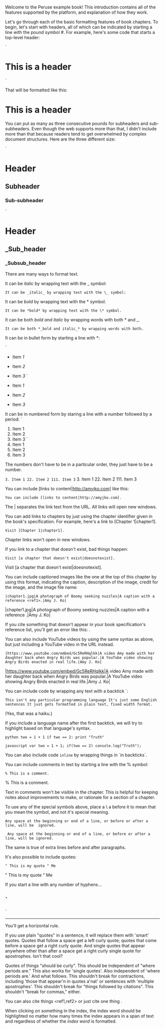 Welcome to the Peruse example book! This introduction contains all of the features supported by the platform, and explanation of how they work.

Let's go through each of the basic formatting features of book chapters. To begin, let's start with headers, all of which can be indicated by starting a line with the pound symbol #. For example, here's some code that starts a top-level header:

`
# This is a header
`

That will be formatted like this:

# This is a header

You can put as many as three consecutive pounds for subheaders and sub-subheaders. Even though the web supports more than that, I didn't include more than that because readers tend to get overwhelmed by complex document structures. Here are the three different size:

`
# Header
## Subheader
### Sub-subheader
`

# Header
## _Sub_header
### _Subsub_header

There are many ways to format text.

It can be _italic_ by wrapping text with the \_ symbol:

`
It can be _italic_ by wrapping text with the \_ symbol:
`

It can be *bold* by wrapping text with the \* symbol.

`
It can be *bold* by wrapping text with the \* symbol.
`

It can be both *_bold and italic_* by wrapping words with both \* and \_.

`
It can be both *_bold and italic_* by wrapping words with both.
`

It can be in bullet form by starting a line with \*:

`
* Item _1_
* Item _2_
* Item _3_
`

* Item _1_
* Item _2_
* Item _3_

It can be in numbered form by staring a line with a number followed by a period:
`
1. Item 1
2. Item 2
3. Item 3
`
1. Item 1
2. Item 2
3. Item 3

The numbers don't have to be in a particular order, they just have to be a number.

`
3. Item 1
22. Item 2
111. Item 3
`
3. Item 1
22. Item 2
111. Item 3

You can include [links to content|http://amyjko.com] like this:

`
You can include [links to content|http://amyjko.com].
`

The \| separates the link text from the URL. All links will open new windows.

You can add links to chapters by just using the chapter identifier given in the book's specification. For example, here's a link to [Chapter 1|chapter1].

`
Visit [Chapter 1|chapter1].
`

Chapter links won't open in new windows.

If you link to a chapter that doesn't exist, bad things happen:

`
Visit [a chapter that doesn't exist|doesnotexist].
`

Visit [a chapter that doesn't exist|doesnotexist].

You can include captioned images like the one at the top of this chapter by using this format, indicating the caption, description of the image, credit for the image, and the image file name:

`
|chapter1.jpg|A photograph of Boomy seeking nuzzles|A caption with a reference <ref1>.|Amy J. Ko|
`

|chapter1.jpg|A photograph of Boomy seeking nuzzles|A caption with a reference <ref1>.|Amy J. Ko|

If you cite something that doesn't appear in your book specification's reference list, you'll get an error like this: <thisisanunknowncitation>.

You can also include YouTube videos by using the same syntax as above, but just including a YouTube video in the URL instead.

`
|https://www.youtube.com/embed/Gc5ReRHqlkk|A video Amy made with her daughter back when Angry Birds was popular.|A YouTube video showing Angry Birds enacted in real life.|Amy J. Ko|
`

|https://www.youtube.com/embed/Gc5ReRHqlkk|A video Amy made with her daughter back when Angry Birds was popular.|A YouTube video showing Angry Birds enacted in real life.|Amy J. Ko|

You can include code by wrapping any text with a backtick \`:

`
This isn't any particular programming language
It's just some English sentences
It just gets formatted in plain text, fixed width format.
`

(Yes, that was a haiku.)

If you include a language name after the first backtick, we will try to highlight based on that language's syntax.

`python
two = 1 + 1
if two == 2:
   print "Truth"
`

`javascript
var two = 1 + 1;
if(two == 2)
     console.log("Truth");
`


You can also include code `inline` by wrapping things in \`in backticks\`.

You can include comments in text by starting a line with the \% symbol:

`
% This is a comment.
`

% This is a comment.

Text in comments won't be visible in the chapter. This is helpful for keeping notes about improvements to make, or rationale for a section of a chapter.

To use any of the special symbols above, place a \\ a before it to mean that you mean the symbol, and not it's special meaning.

`
     Any space at the beginning or end of a
   line, or before or after a line, will be 
            ignored.   
`

     Any space at the beginning or end of a line, or before or after a line, will be ignored.   

The same is true of extra lines before and after paragraphs.

It's also possible to include quotes:

`
"
This is my quote
" Me
`

"
This is my quote
" Me

If you start a line with any number of hyphens...

`
---
`

---

You'll get a horizontal rule.

If you use plain "quotes" in a sentence, it will replace them with 'smart' quotes. Quotes that follow a space get a left curly quote; quotes that come before a space get a right curly quote. And single quotes that appear anywhere other than after a space get a right curly single quote for apostrophes. Isn't that cool?

Quotes of things "should be curly".
This should be independent of "where periods are."
This also works for 'single quotes'.
Also independent of 'where periods are.' And what follows. 
This shouldn't break for contractions, including 'those that appear'n in quotes a'nat' or sentences with 'multiple apostrophes'.
This shouldn't break for "things followed by citations"<ref1>.
This shouldn't "break for commas," either.

You can also cite things <ref1,ref2> or just cite one thing <ref1>.

When clicking on something in the index, the index word should be highlighted no matter how many times the index appears in a span of text and regardless of whether the *index word* is formatted.